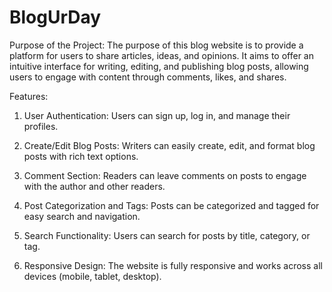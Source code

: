 # BlogUrDay
Purpose of the Project:
The purpose of this blog website is to provide a platform for users to share articles, ideas, and opinions. It aims to offer an intuitive interface for writing, editing, and publishing blog posts, allowing users to engage with content through comments, likes, and shares.

Features:

1. User Authentication:
Users can sign up, log in, and manage their profiles.


2. Create/Edit Blog Posts:
Writers can easily create, edit, and format blog posts with rich text options.


3. Comment Section:
Readers can leave comments on posts to engage with the author and other readers.


4. Post Categorization and Tags:
Posts can be categorized and tagged for easy search and navigation.


5. Search Functionality:
Users can search for posts by title, category, or tag.


6. Responsive Design:
The website is fully responsive and works across all devices (mobile, tablet, desktop).
